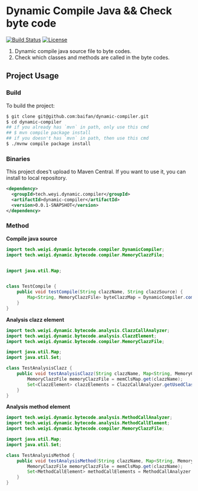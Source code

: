 # Dynamic Compile Java && Check byte code

[![Build Status](https://travis-ci.org/baifan/dynamic-compiler.svg?branch=master)](https://travis-ci.org/baifan/dynamic-compiler)
[![License](https://img.shields.io/badge/license-Apache%202-4EB1BA.svg)](https://www.apache.org/licenses/LICENSE-2.0.html)



1. Dynamic compile java source file to byte codes.
2. Check which classes and methods are called in the byte codes. 

## Project Usage

### Build

To build the project:

```bash
$ git clone git@github.com:baifan/dynamic-compiler.git
$ cd dynamic-compiler
## if you already has `mvn` in path, only use this cmd
## $ mvn compile package install
## if you doesn't has `mvn` in path, then use this cmd
$ ./mvnw compile package install

```

### Binaries

This project does't upload to Maven Central.
If you want to use it, you can install to local repository.

```xml
<dependency>
  <groupId>tech.weyi.dynamic.compiler</groupId>
  <artifactId>dynamic-compiler</artifactId>
  <version>0.0.1-SNAPSHOT</version>
</dependency>
```

### Method

**Compile java source**

```java
import tech.weiyi.dynamic.bytecode.compiler.DynamicCompiler;
import tech.weiyi.dynamic.bytecode.compiler.MemoryClazzFile;


import java.util.Map;


class TestCompile {
    public void testCompile(String clazzName, String clazzSource) {
        Map<String, MemoryClazzFile> byteClazzMap = DynamicCompiler.compile(clazzName, clazzSource);
    }
}
```

**Analysis clazz element**

```java
import tech.weiyi.dynamic.bytecode.analysis.ClazzCallAnalyzer;
import tech.weiyi.dynamic.bytecode.analysis.ClazzElement;
import tech.weiyi.dynamic.bytecode.compiler.MemoryClazzFile;

import java.util.Map;
import java.util.Set;

class TestAnalysisClazz {
    public void testAnalysisClazz(String clazzName, Map<String, MemoryClazzFile> memClsMap) {
        MemoryClazzFile memoryClazzFile = memClsMap.get(clazzName);
        Set<ClazzElement> clazzElements = ClazzCallAnalyzer.getUsedClassSet(memoryClazzFile.getBytes());
    }
}
```

**Analysis method element**

```java
import tech.weiyi.dynamic.bytecode.analysis.MethodCallAnalyzer;
import tech.weiyi.dynamic.bytecode.analysis.MethodCallElement;
import tech.weiyi.dynamic.bytecode.compiler.MemoryClazzFile;

import java.util.Map;
import java.util.Set;

class TestAnalysisMethod {
    public void testAnalysisMethod(String clazzName, Map<String, MemoryClazzFile> memClsMap) {
        MemoryClazzFile memoryClazzFile = memClsMap.get(clazzName);
        Set<MethodCallElement> methodCallElements = MethodCallAnalyzer.getUsedClassSet(memoryClazzFile.getBytes());
    }
}
```
